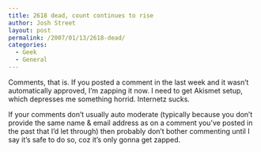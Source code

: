 ```yaml
---
title: 2618 dead, count continues to rise
author: Josh Street
layout: post
permalink: /2007/01/13/2618-dead/
categories:
  - Geek
  - General
---
```

Comments, that is. If you posted a comment in the last week and it wasn&#8217;t automatically approved, I&#8217;m zapping it now. I need to get Akismet setup, which depresses me something horrid. Internetz sucks.

If your comments don&#8217;t usually auto moderate (typically because you don&#8217;t provide the same name & email address as on a comment you&#8217;ve posted in the past that I&#8217;d let through) then probably don&#8217;t bother commenting until I say it&#8217;s safe to do so, coz it&#8217;s only gonna get zapped.